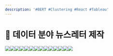 ```yaml
---
description: '#BERT #Clustering #React #Tableau'
---
```


# 📰 데이터 분야 뉴스레터 제작

![](<../../../../.gitbook/assets/데이터\_분야\_뉴스레터\_제작.pdfec9d98\_ec82acebb3b8 0.png>)![](<../../../../.gitbook/assets/데이터\_분야\_뉴스레터\_제작.pdfec9d98\_ec82acebb3b8 1.png>)![](<../../../../.gitbook/assets/데이터\_분야\_뉴스레터\_제작.pdfec9d98\_ec82acebb3b8 2.png>)![](<../../../../.gitbook/assets/데이터\_분야\_뉴스레터\_제작.pdfec9d98\_ec82acebb3b8 3.png>)![](<../../../../.gitbook/assets/데이터\_분야\_뉴스레터\_제작.pdfec9d98\_ec82acebb3b8 4.png>)![](<../../../../.gitbook/assets/데이터\_분야\_뉴스레터\_제작.pdfec9d98\_ec82acebb3b8 5.png>)![](<../../../../.gitbook/assets/데이터\_분야\_뉴스레터\_제작.pdfec9d98\_ec82acebb3b8 6.png>)![](<../../../../.gitbook/assets/데이터\_분야\_뉴스레터\_제작.pdfec9d98\_ec82acebb3b8 7.png>)![](<../../../../.gitbook/assets/데이터\_분야\_뉴스레터\_제작.pdfec9d98\_ec82acebb3b8 8.png>)![](<../../../../.gitbook/assets/데이터\_분야\_뉴스레터\_제작.pdfec9d98\_ec82acebb3b8 9.png>)![](<../../../../.gitbook/assets/데이터\_분야\_뉴스레터\_제작.pdfec9d98\_ec82acebb3b8 10.png>)![](<../../../../.gitbook/assets/데이터\_분야\_뉴스레터\_제작.pdfec9d98\_ec82acebb3b8 11.png>)![](<../../../../.gitbook/assets/데이터\_분야\_뉴스레터\_제작.pdfec9d98\_ec82acebb3b8 12.png>)![](<../../../../.gitbook/assets/데이터\_분야\_뉴스레터\_제작.pdfec9d98\_ec82acebb3b8 13.png>)
